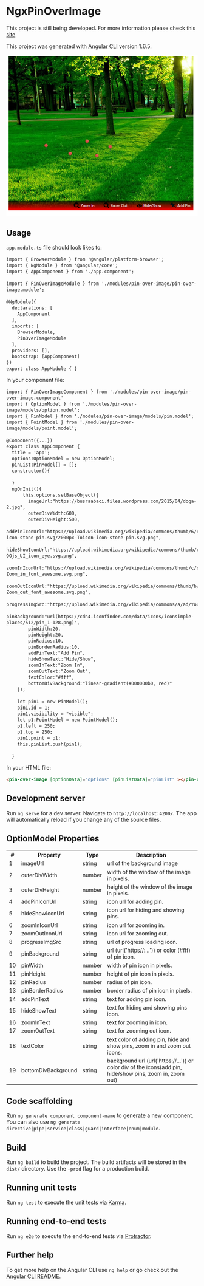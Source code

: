 # NgxPinOverImage
This project is still being developed.
For more information please check this [site](https://yalcinmuhammed.github.io/ngx-pin-over-image/)

This project was generated with [Angular CLI](https://github.com/angular/angular-cli) version 1.6.5.

![Screen Shot](images/screenshot.png)

## Usage
`app.module.ts` file should look likes to:
```
import { BrowserModule } from '@angular/platform-browser';
import { NgModule } from '@angular/core';
import { AppComponent } from './app.component';

import { PinOverImageModule } from './modules/pin-over-image/pin-over-image.module';

@NgModule({
  declarations: [
    AppComponent
  ],
  imports: [
    BrowserModule,
    PinOverImageModule
  ],
  providers: [],
  bootstrap: [AppComponent]
})
export class AppModule { }
```
In your component file:
```
import { PinOverImageComponent } from './modules/pin-over-image/pin-over-image.component'
import { OptionModel } from './modules/pin-over-image/models/option.model';
import { PinModel } from './modules/pin-over-image/models/pin.model';
import { PointModel } from './modules/pin-over-image/models/point.model';

@Component({...})
export class AppComponent {
  title = 'app';
  options:OptionModel = new OptionModel;
  pinList:PinModel[] = [];
  constructor(){

  }
  ngOnInit(){
      this.options.setBaseObject({
        imageUrl:"https://busraabaci.files.wordpress.com/2015/04/doga-2.jpg",
        outerDivWidth:600,
        outerDivHeight:500,
        addPinIconUrl:"https://upload.wikimedia.org/wikipedia/commons/thumb/6/63/Toicon-icon-stone-pin.svg/2000px-Toicon-icon-stone-pin.svg.png",
        hideShowIconUrl:"https://upload.wikimedia.org/wikipedia/commons/thumb/c/cf/OOjs_UI_icon_eye.svg/2000px-OOjs_UI_icon_eye.svg.png",
        zoomInIconUrl:"https://upload.wikimedia.org/wikipedia/commons/thumb/c/cd/Zoom_in_font_awesome.svg/2000px-Zoom_in_font_awesome.svg.png",
        zoomOutIconUrl:"https://upload.wikimedia.org/wikipedia/commons/thumb/b/bc/Zoom_out_font_awesome.svg/2000px-Zoom_out_font_awesome.svg.png",
        progressImgSrc:"https://upload.wikimedia.org/wikipedia/commons/a/ad/YouTube_loading_symbol_3_%28transparent%29.gif",
        pinBackground:"url(https://cdn4.iconfinder.com/data/icons/iconsimple-places/512/pin_1-128.png)",
        pinWidth:20,
        pinHeight:20,
        pinRadius:10,
        pinBorderRadius:10,
        addPinText:"Add Pin",
        hideShowText:"Hide/Show",
        zoomInText:"Zoom In",
        zoomOutText:"Zoom Out",
        textColor:"#fff",
        bottomDivBackground:"linear-gradient(#000000b0, red)"
    });

    let pin1 = new PinModel();
    pin1.id = 1;
    pin1.visibility = "visible";
    let p1:PointModel = new PointModel();
    p1.left = 250;
    p1.top = 250;
    pin1.point = p1;
    this.pinList.push(pin1);

  }

```

In your HTML file:
```html
<pin-over-image [optionData]="options" [pinListData]="pinList" ></pin-over-image>
```

## Development server

Run `ng serve` for a dev server. Navigate to `http://localhost:4200/`. The app will automatically reload if you change any of the source files.

## OptionModel Properties

<table>
  <tr>
    <th>#</th><th>Property</th><th>Type</th><th>Description</th>
  </tr>
  <tr>
    <td>1</td><td>imageUrl</td><td>string</td><td>url of the background image</td>
  </tr>
  <tr>
    <td>2</td><td>outerDivWidth</td><td>number</td><td>width of the window of the image in pixels.</td>
  </tr>
  <tr>
    <td>3</td><td>outerDivHeight</td><td>number</td><td>height of the window of the image in pixels.</td>
  </tr>
  <tr>
    <td>4</td><td>addPinIconUrl</td><td>string</td><td>icon url for adding pin.</td>
  </tr>
  <tr>
    <td>5</td><td>hideShowIconUrl</td><td>string</td><td>icon url for hiding and showing pins.</td>
  </tr>
  <tr>
    <td>6</td><td>zoomInIconUrl</td><td>string</td><td>icon url for zooming in.</td>
  </tr>
  <tr>
    <td>7</td><td>zoomOutIconUrl</td><td>string</td><td>icon url for zooming out.</td>
  </tr>
  <tr>
    <td>8</td><td>progressImgSrc</td><td>string</td><td>url of progress loading icon.</td>
  </tr>
  <tr>
    <td>9</td><td>pinBackground</td><td>string</td><td>url (url('https//:...')) or color (#fff) of pin icon.</td>
  </tr>
  <tr>
    <td>10</td><td>pinWidth</td><td>number</td><td>width of pin icon in pixels.</td>
  </tr>
  <tr>
    <td>11</td><td>pinHeight</td><td>number</td><td>height of pin icon in pixels.</td>
  </tr>
  <tr>
    <td>12</td><td>pinRadius</td><td>number</td><td>radius of pin icon.</td>
  </tr>
  <tr>
    <td>13</td><td>pinBorderRadius</td><td>number</td><td>border radius of pin icon in pixels.</td>
  </tr>
  <tr>
    <td>14</td><td>addPinText</td><td>string</td><td>text for adding pin icon.</td>
  </tr>
  <tr>
    <td>15</td><td>hideShowText</td><td>string</td><td>text for hiding and showing pins icon.</td>
  </tr>
  <tr>
    <td>16</td><td>zoomInText</td><td>string</td><td>text for zooming in icon.</td>
  </tr>
  <tr>
    <td>17</td><td>zoomOutText</td><td>string</td><td>text for zooming out icon.</td>
  </tr>
  <tr>
    <td>18</td><td>textColor</td><td>string</td><td>text color of adding pin, hide and show pins, zoom in and zoom out icons.</td>
  </tr>
  <tr>
    <td>19</td><td>bottomDivBackground</td><td>string</td><td>background url (url('https://...')) or color div of the icons(add pin, hide/show pins, zoom in, zoom out)</td>
  </tr>
</table>

## Code scaffolding

Run `ng generate component component-name` to generate a new component. You can also use `ng generate directive|pipe|service|class|guard|interface|enum|module`.

## Build

Run `ng build` to build the project. The build artifacts will be stored in the `dist/` directory. Use the `-prod` flag for a production build.

## Running unit tests

Run `ng test` to execute the unit tests via [Karma](https://karma-runner.github.io).

## Running end-to-end tests

Run `ng e2e` to execute the end-to-end tests via [Protractor](http://www.protractortest.org/).

## Further help

To get more help on the Angular CLI use `ng help` or go check out the [Angular CLI README](https://github.com/angular/angular-cli/blob/master/README.md).
